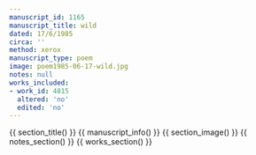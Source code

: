 ```yaml
---
manuscript_id: 1165
manuscript_title: wild
dated: 17/6/1985
circa: ''
method: xerox
manuscript_type: poem
image: poem1985-06-17-wild.jpg
notes: null
works_included:
- work_id: 4815
  altered: 'no'
  edited: 'no'
---
```


{{ section_title() }}
{{ manuscript_info() }}
{{ section_image() }}
{{ notes_section() }}
{{ works_section() }}
